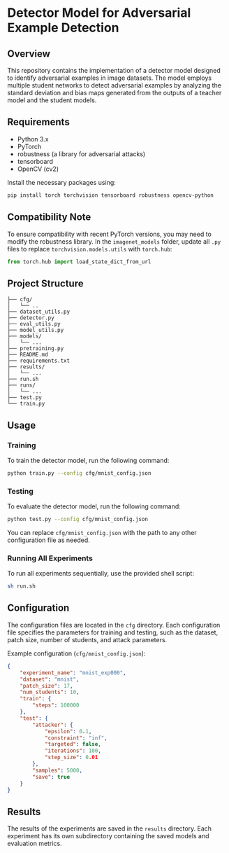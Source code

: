 # Detector Model for Adversarial Example Detection

## Overview

This repository contains the implementation of a detector model designed to identify adversarial examples in image datasets. The model employs multiple student networks to detect adversarial examples by analyzing the standard deviation and bias maps generated from the outputs of a teacher model and the student models.

## Requirements

- Python 3.x
- PyTorch
- robustness (a library for adversarial attacks)
- tensorboard
- OpenCV (cv2)

Install the necessary packages using:
```bash
pip install torch torchvision tensorboard robustness opencv-python
```

## Compatibility Note

To ensure compatibility with recent PyTorch versions, you may need to modify the robustness library. In the `imagenet_models` folder, update all `.py` files to replace `torchvision.models.utils` with `torch.hub`:

```python
from torch.hub import load_state_dict_from_url
```

## Project Structure

```
├── cfg/
│   └── ..
├── dataset_utils.py
├── detector.py
├── eval_utils.py
├── model_utils.py
├── models/
│   └── ...
├── pretraining.py
├── README.md
├── requirements.txt
├── results/
│   └── ...
├── run.sh
├── runs/
│   └── ...
├── test.py
└── train.py
```

## Usage

### Training

To train the detector model, run the following command:

```bash
python train.py --config cfg/mnist_config.json
```

### Testing

To evaluate the detector model, run the following command:

```bash
python test.py --config cfg/mnist_config.json
```

You can replace `cfg/mnist_config.json` with the path to any other configuration file as needed.

### Running All Experiments

To run all experiments sequentially, use the provided shell script:

```bash
sh run.sh
```

## Configuration

The configuration files are located in the `cfg` directory. Each configuration file specifies the parameters for training and testing, such as the dataset, patch size, number of students, and attack parameters.

Example configuration (`cfg/mnist_config.json`):

```json
{
    "experiment_name": "mnist_exp000",
    "dataset": "mnist",
    "patch_size": 17,
    "num_students": 10,
    "train": {
        "steps": 100000
    },
    "test": {
        "attacker": {
            "epsilon": 0.1,
            "constraint": "inf",
            "targeted": false,
            "iterations": 100,
            "step_size": 0.01 
        },
        "samples": 5000,
        "save": true
    }
}
```

## Results

The results of the experiments are saved in the `results` directory. Each experiment has its own subdirectory containing the saved models and evaluation metrics.
